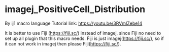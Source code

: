 # imagej_PositiveCell_Distribution
By ij1 macro language
Tutorial link: https://youtu.be/3RVmIZebe14

It is better to use Fiji (https://fiji.sc/) instead of imagej, since Fiji no need to set up all plugin that this macro needs. Fiji is just imagej(https://fiji.sc/), so if it can not work in imagej then please Fiji(https://fiji.sc/).
